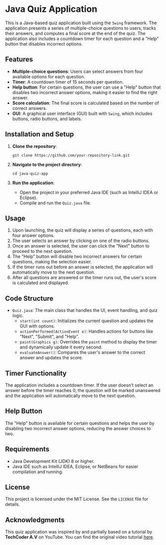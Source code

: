 # Java Quiz Application

This is a Java-based quiz application built using the `Swing` framework. The application presents a series of multiple-choice questions to users, tracks their answers, and computes a final score at the end of the quiz. The application also includes a countdown timer for each question and a "Help" button that disables incorrect options.

## Features
- **Multiple-choice questions**: Users can select answers from four available options for each question.
- **Timer**: A countdown timer of 15 seconds per question.
- **Help button**: For certain questions, the user can use a "Help" button that disables two incorrect answer options, making it easier to find the right answer.
- **Score calculation**: The final score is calculated based on the number of correct answers.
- **GUI**: A graphical user interface (GUI) built with `Swing`, which includes buttons, radio buttons, and labels.

## Installation and Setup

1. **Clone the repository**:
    ```
    git clone https://github.com/your-repository-link.git
    ```
   
2. **Navigate to the project directory**:
    ```
    cd java-quiz-app
    ```

3. **Run the application**:
    - Open the project in your preferred Java IDE (such as IntelliJ IDEA or Eclipse).
    - Compile and run the `Quiz.java` file.

## Usage

1. Upon launching, the quiz will display a series of questions, each with four answer options.
2. The user selects an answer by clicking on one of the radio buttons.
3. Once an answer is selected, the user can click the "Next" button to proceed to the next question.
4. The "Help" button will disable two incorrect answers for certain questions, making the selection easier.
5. If the timer runs out before an answer is selected, the application will automatically move to the next question.
6. After all questions are answered or the timer runs out, the user's score is calculated and displayed.

## Code Structure

- `Quiz.java`: The main class that handles the UI, event handling, and quiz logic.
    - `start(int count)`: Initializes the current question and updates the GUI with options.
    - `actionPerformed(ActionEvent e)`: Handles actions for buttons like "Next", "Submit", and "Help".
    - `paint(Graphics g)`: Overrides the `paint` method to display the timer and dynamically update it every second.
    - `evaluateAnswer()`: Compares the user's answer to the correct answer and updates the score.

## Timer Functionality
The application includes a countdown timer. If the user doesn't select an answer before the timer reaches 0, the question will be marked unanswered and the application will automatically move to the next question.

## Help Button
The "Help" button is available for certain questions and helps the user by disabling two incorrect answer options, reducing the answer choices to two.

## Requirements

- Java Development Kit (JDK) 8 or higher.
- Java IDE such as IntelliJ IDEA, Eclipse, or NetBeans for easier compilation and running.

## License
This project is licensed under the MIT License. See the `LICENSE` file for details.

## Acknowledgments

This quiz application was inspired by and partially based on a tutorial by **TechCoder A.V** on YouTube. You can find the original video tutorial [here](https://www.youtube.com/c/TechCoderA.V).
